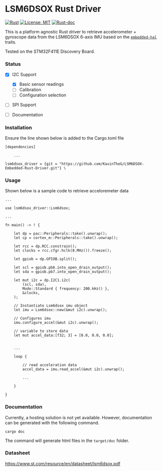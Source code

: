 # LSM6DSOX Rust Driver

[![Rust](https://img.shields.io/badge/language-Rust-orange.svg)](https://www.rust-lang.org/)
[![License: MIT](https://img.shields.io/badge/License-MIT-yellow.svg)](https://github.com/KavinTheG/LSM6DSOX-Embedded-Rust-Driver/blob/main/LICENSE-MIT)
[![Rust-doc](https://img.shields.io/badge/rust--doc-passing-brightgreen.svg)](https://your-documentation-url)



This is a platform agnostic Rust driver to retrieve accelerometer + gyroscope data from the LSM6DSOX 6-axis IMU based on the [`embedded-hal`](https://github.com/japaric/embedded-hal) traits. 

Tested on the STM32F411E Discovery Board.


### Status
- [x] I2C Support 
    - [x] Basic sensor readings
    - [ ] Calibration
    - [ ] Configuration selection
- [ ] SPI Support
- [ ] Documentation


### Installation 

Ensure the line shown below is added to the Cargo.toml file

```
[dependencies]

    ...

lsm6dsox_driver = {git = "https://github.com/KavinTheG/LSM6DSOX-Embedded-Rust-Driver.git"} \
```


### Usage

Shown below is a sample code to retrieve acceloremeter data

```
...

use lsm6dsox_driver::Lsm6dsox;

...

fn main() -> ! {

    let dp = pac::Peripherals::take().unwrap();
    let cp = cortex_m::Peripherals::take().unwrap();

    let rcc = dp.RCC.constrain();
    let clocks = rcc.cfgr.hclk(8.MHz()).freeze();

    let gpiob = dp.GPIOB.split();

    let scl = gpiob.pb6.into_open_drain_output();
    let sda = gpiob.pb7.into_open_drain_output();

    let mut i2c = dp.I2C1.i2c(
        (scl, sda),
        Mode::Standard { frequency: 200.kHz() },
        &clocks,
    );

    // Instantiate Lsm6dsox imu object
    let imu = Lsm6dsox::new(&mut i2c).unwrap();

    // Configures imu
    imu.configure_accel(&mut i2c).unwrap();

    // variable to store data
    let mut accel_data:[f32; 3] = [0.0, 0.0, 0.0];


    ...

    loop {

        // read acceleration data
        accel_data = imu.read_accel(&mut i2c).unwrap();

        ...

    }

}

```

### Documentation

Currently, a hosting solution is not yet available. However, documentation can be generated with the following command.
```
cargo doc
```
The command will generate html files in the `target/doc` folder. 


### Datasheet

https://www.st.com/resource/en/datasheet/lsm6dsox.pdf
